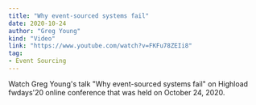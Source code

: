 ```yaml
---
title: "Why event-sourced systems fail"
date: 2020-10-24
author: "Greg Young"
kind: "Video"
link: "https://www.youtube.com/watch?v=FKFu78ZEIi8"
tag:
- Event Sourcing
---
```


Watch Greg Young's talk "Why event-sourced systems fail" on Highload fwdays'20 online conference that was held on October 24, 2020.

<!-- more -->

<YouTube id="FKFu78ZEIi8"></YouTube>
